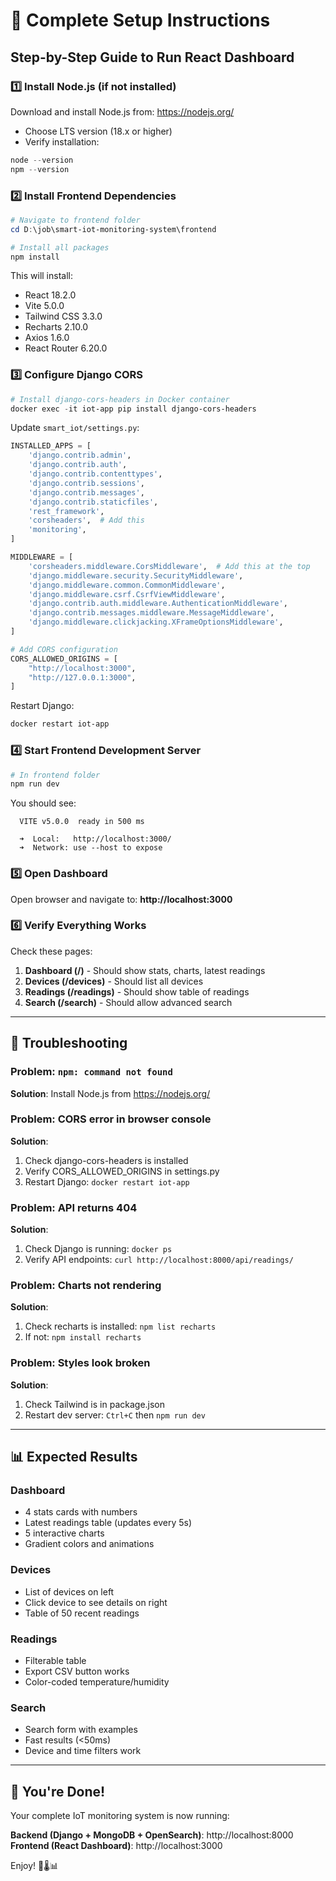 # 🚀 Complete Setup Instructions

## Step-by-Step Guide to Run React Dashboard

### 1️⃣ Install Node.js (if not installed)

Download and install Node.js from: https://nodejs.org/
- Choose LTS version (18.x or higher)
- Verify installation:

```powershell
node --version
npm --version
```

### 2️⃣ Install Frontend Dependencies

```powershell
# Navigate to frontend folder
cd D:\job\smart-iot-monitoring-system\frontend

# Install all packages
npm install
```

This will install:
- React 18.2.0
- Vite 5.0.0
- Tailwind CSS 3.3.0
- Recharts 2.10.0
- Axios 1.6.0
- React Router 6.20.0

### 3️⃣ Configure Django CORS

```powershell
# Install django-cors-headers in Docker container
docker exec -it iot-app pip install django-cors-headers
```

Update `smart_iot/settings.py`:

```python
INSTALLED_APPS = [
    'django.contrib.admin',
    'django.contrib.auth',
    'django.contrib.contenttypes',
    'django.contrib.sessions',
    'django.contrib.messages',
    'django.contrib.staticfiles',
    'rest_framework',
    'corsheaders',  # Add this
    'monitoring',
]

MIDDLEWARE = [
    'corsheaders.middleware.CorsMiddleware',  # Add this at the top
    'django.middleware.security.SecurityMiddleware',
    'django.middleware.common.CommonMiddleware',
    'django.middleware.csrf.CsrfViewMiddleware',
    'django.contrib.auth.middleware.AuthenticationMiddleware',
    'django.contrib.messages.middleware.MessageMiddleware',
    'django.middleware.clickjacking.XFrameOptionsMiddleware',
]

# Add CORS configuration
CORS_ALLOWED_ORIGINS = [
    "http://localhost:3000",
    "http://127.0.0.1:3000",
]
```

Restart Django:
```powershell
docker restart iot-app
```

### 4️⃣ Start Frontend Development Server

```powershell
# In frontend folder
npm run dev
```

You should see:
```
  VITE v5.0.0  ready in 500 ms

  ➜  Local:   http://localhost:3000/
  ➜  Network: use --host to expose
```

### 5️⃣ Open Dashboard

Open browser and navigate to: **http://localhost:3000**

### 6️⃣ Verify Everything Works

Check these pages:
1. **Dashboard (/)** - Should show stats, charts, latest readings
2. **Devices (/devices)** - Should list all devices
3. **Readings (/readings)** - Should show table of readings
4. **Search (/search)** - Should allow advanced search

---

## 🔧 Troubleshooting

### Problem: `npm: command not found`
**Solution**: Install Node.js from https://nodejs.org/

### Problem: CORS error in browser console
**Solution**: 
1. Check django-cors-headers is installed
2. Verify CORS_ALLOWED_ORIGINS in settings.py
3. Restart Django: `docker restart iot-app`

### Problem: API returns 404
**Solution**: 
1. Check Django is running: `docker ps`
2. Verify API endpoints: `curl http://localhost:8000/api/readings/`

### Problem: Charts not rendering
**Solution**: 
1. Check recharts is installed: `npm list recharts`
2. If not: `npm install recharts`

### Problem: Styles look broken
**Solution**: 
1. Check Tailwind is in package.json
2. Restart dev server: `Ctrl+C` then `npm run dev`

---

## 📊 Expected Results

### Dashboard
- 4 stats cards with numbers
- Latest readings table (updates every 5s)
- 5 interactive charts
- Gradient colors and animations

### Devices
- List of devices on left
- Click device to see details on right
- Table of 50 recent readings

### Readings
- Filterable table
- Export CSV button works
- Color-coded temperature/humidity

### Search
- Search form with examples
- Fast results (<50ms)
- Device and time filters work

---

## 🎉 You're Done!

Your complete IoT monitoring system is now running:

**Backend (Django + MongoDB + OpenSearch)**: http://localhost:8000
**Frontend (React Dashboard)**: http://localhost:3000

Enjoy! 🚀🌡️📊
